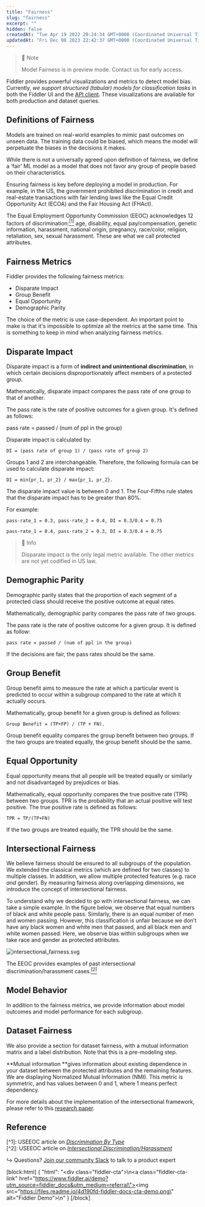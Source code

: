 ```yaml
---
title: "Fairness"
slug: "fairness"
excerpt: ""
hidden: false
createdAt: "Tue Apr 19 2022 20:24:34 GMT+0000 (Coordinated Universal Time)"
updatedAt: "Fri Dec 08 2023 22:42:37 GMT+0000 (Coordinated Universal Time)"
---
```

> 🚧 Note
> 
> Model Fairness is in preview mode. Contact us for early access.

Fiddler provides powerful visualizations and metrics to detect model bias. Currently, _we support structured (tabular) models for classification tasks_ in both the Fiddler UI and the [API client](ref:about-the-fiddler-client). These visualizations are available for both production and dataset queries.

## Definitions of Fairness

Models are trained on real-world examples to mimic past outcomes on unseen data. The training data could be biased, which means the model will perpetuate the biases in the decisions it makes.

While there is not a universally agreed upon definition of fairness, we define a ‘fair’ ML model as a model that does not favor any group of people based on their characteristics.

Ensuring fairness is key before deploying a model in production. For example, in the US, the government prohibited discrimination in credit and real-estate transactions with fair lending laws like the Equal Credit Opportunity Act (ECOA) and the Fair Housing Act (FHAct).

The Equal Employment Opportunity Commission (EEOC) acknowledges 12 factors of discrimination:[<sup>\[1\]</sup>](#reference) age, disability, equal pay/compensation, genetic information, harassment, national origin, pregnancy, race/color, religion, retaliation, sex, sexual harassment. These are what we call protected attributes.

## Fairness Metrics

Fiddler provides the following fairness metrics:

- Disparate Impact
- Group Benefit
- Equal Opportunity
- Demographic Parity

The choice of the metric is use case-dependent. An important point to make is that it's impossible to optimize all the metrics at the same time. This is something to keep in mind when analyzing fairness metrics.

## Disparate Impact

Disparate impact is a form of **indirect and unintentional discrimination**, in which certain decisions disproportionately affect members of a protected group.

Mathematically, disparate impact compares the pass rate of one group to that of another.

The pass rate is the rate of positive outcomes for a given group. It's defined as follows:

pass rate = passed / (num of ppl in the group)

Disparate impact is calculated by:

`DI = (pass rate of group 1) / (pass rate of group 2)`

Groups 1 and 2 are interchangeable. Therefore, the following formula can be used to calculate disparate impact:

`DI = min{pr_1, pr_2} / max{pr_1, pr_2}.`

The disparate impact value is between 0 and 1. The Four-Fifths rule states that the disparate impact has to be greater than 80%.

For example:

`pass-rate_1 = 0.3, pass-rate_2 = 0.4, DI = 0.3/0.4 = 0.75`

`pass-rate_1 = 0.4, pass-rate_2 = 0.3, DI = 0.3/0.4 = 0.75`

> 📘 Info
> 
> Disparate impact is the only legal metric available. The other metrics are not yet codified in US law.

## Demographic Parity

Demographic parity states that the proportion of each segment of a protected class should receive the positive outcome at equal rates.

Mathematically, demographic parity compares the pass rate of two groups.

The pass rate is the rate of positive outcome for a given group. It is defined as follow:

`pass rate = passed / (num of ppl in the group)`

If the decisions are fair, the pass rates should be the same.

## Group Benefit

Group benefit aims to measure the rate at which a particular event is predicted to occur within a subgroup compared to the rate at which it actually occurs.

Mathematically, group benefit for a given group is defined as follows:

`Group Benefit = (TP+FP) / (TP + FN).`

Group benefit equality compares the group benefit between two groups. If the two groups are treated equally, the group benefit should be the same.

## Equal Opportunity

Equal opportunity means that all people will be treated equally or similarly and not disadvantaged by prejudices or bias.

Mathematically, equal opportunity compares the true positive rate (TPR) between two groups. TPR is the probability that an actual positive will test positive. The true positive rate is defined as follows:

`TPR = TP/(TP+FN)`

If the two groups are treated equally, the TPR should be the same.

## Intersectional Fairness

We believe fairness should be ensured to all subgroups of the population. We extended the classical metrics (which are defined for two classes) to multiple classes. In addition, we allow multiple protected features (e.g. race _and_ gender). By measuring fairness along overlapping dimensions, we introduce the concept of intersectional fairness.

To understand why we decided to go with intersectional fairness, we can take a simple example. In the figure below, we observe that equal numbers of black and white people pass. Similarly, there is an equal number of men and women passing. However, this classification is unfair because we don’t have any black women and white men that passed, and all black men and white women passed. Here, we observe bias within subgroups when we take race and gender as protected attributes.

![](https://files.readme.io/21f6b94-intersectional_fairness.svg "intersectional_fairness.svg")

The EEOC provides examples of past intersectional discrimination/harassment cases.[<sup>\[2\]</sup>](#reference)

## Model Behavior

In addition to the fairness metrics, we provide information about model outcomes and model performance for each subgroup. 

## Dataset Fairness

We also provide a section for dataset fairness, with a mutual information matrix and a label distribution. Note that this is a pre-modeling step.

**Mutual information **gives information about existing dependence in your dataset between the protected attributes and the remaining features. We are displaying Normalized Mutual Information (NMI). This metric is symmetric, and has values between 0 and 1, where 1 means perfect dependency.

For more details about the implementation of the intersectional framework, please refer to this [research paper](https://arxiv.org/pdf/2101.01673.pdf).

## Reference

[^1]\: USEEOC article on [_Discrimination By Type_](https://www.eeoc.gov/discrimination-type)  
[^2]\:  USEEOC article on [_Intersectional Discrimination/Harassment_](https://www.eeoc.gov/initiatives/e-race/significant-eeoc-racecolor-casescovering-private-and-federal-sectors#intersectional)

↪ Questions? [Join our community Slack](https://www.fiddler.ai/slackinvite) to talk to a product expert 

[block:html]
{
  "html": "<div class=\"fiddler-cta\">\n<a class=\"fiddler-cta-link\" href=\"https://www.fiddler.ai/demo?utm_source=fiddler_docs&utm_medium=referral\"><img src=\"https://files.readme.io/4d190fd-fiddler-docs-cta-demo.png\" alt=\"Fiddler Demo\"></a>\n</div>"
}
[/block]
